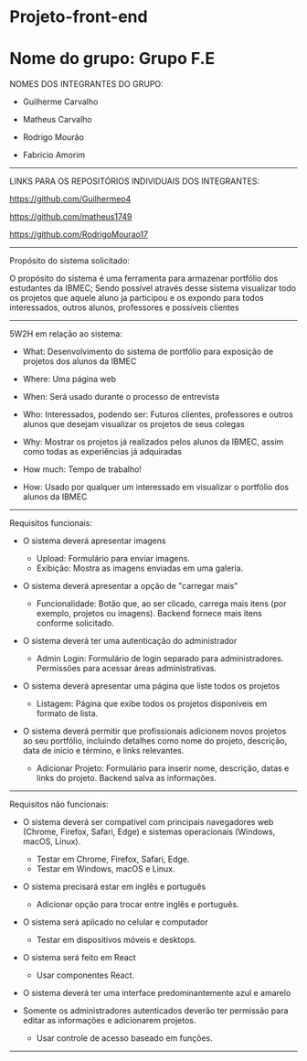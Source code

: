 # Projeto-front-end
# Nome do grupo: Grupo F.E
NOMES DOS INTEGRANTES DO GRUPO:

- Guilherme Carvalho

- Matheus Carvalho

- Rodrigo Mourão

- Fabrício Amorim
  
------------------------------------------------------------------------------------------------------------------------------------------
LINKS PARA OS REPOSITÓRIOS INDIVIDUAIS DOS INTEGRANTES:

https://github.com/Guilhermeo4

https://github.com/matheus1749

https://github.com/RodrigoMourao17

------------------------------------------------------------------------------------------------------------------------------------------
Propósito do sistema solicitado:

O propósito do sistema é uma ferramenta para armazenar portfólio dos estudantes da IBMEC; Sendo possível através desse sistema visualizar todo os projetos que aquele aluno ja participou e os expondo para todos interessados, outros alunos, professores e possíveis clientes

------------------------------------------------------------------------------------------------------------------------------------------
5W2H em relação ao sistema:

- What: Desenvolvimento do sistema de portfólio para exposição de projetos dos alunos da IBMEC

- Where: Uma página web

- When: Será usado durante o processo de entrevista

- Who: Interessados, podendo ser: Futuros clientes, professores e outros alunos que desejam visualizar os projetos de seus colegas

- Why: Mostrar os projetos já realizados pelos alunos da IBMEC, assim como todas as experiências já adquiradas

- How much: Tempo de trabalho!

- How: Usado por qualquer um interessado em visualizar o portfólio dos alunos da IBMEC
------------------------------------------------------------------------------------------------------------------------------------------
Requisitos funcionais:
    
- O sistema deverá apresentar imagens
   - Upload: Formulário para enviar imagens.
   - Exibição: Mostra as imagens enviadas em uma galeria.
     
- O sistema deverá apresentar a opção de "carregar mais"
  - Funcionalidade: Botão que, ao ser clicado, carrega mais itens (por exemplo, projetos ou imagens). Backend fornece mais itens conforme solicitado.
    
- O sistema deverá ter uma autenticação do administrador
  - Admin Login: Formulário de login separado para administradores. Permissões para acessar áreas administrativas.
    
- O sistema deverá apresentar uma página que liste todos os projetos
   - Listagem: Página que exibe todos os projetos disponíveis em formato de lista.
     
- O sistema deverá permitir que profissionais adicionem novos projetos ao seu portfólio, incluindo detalhes como nome do projeto, descrição, data de início e término, e links relevantes.
  
   - Adicionar Projeto: Formulário para inserir nome, descrição, datas e links do projeto. Backend salva as informações.

------------------------------------------------------------------------------------------------------------------------------------------
Requisitos não funcionais:
- O sistema deverá ser compatível com principais navegadores web (Chrome, Firefox, Safari, Edge) e sistemas operacionais (Windows, macOS, Linux).
  - Testar em Chrome, Firefox, Safari, Edge.
  - Testar em Windows, macOS e Linux.

- O sistema precisará estar em inglês e português
  - Adicionar opção para trocar entre inglês e português.
  
- O sistema será aplicado no celular e computador
  - Testar em dispositivos móveis e desktops.
  
- O sistema será feito em React
  - Usar componentes React.
  
- O sistema deverá ter uma interface predominantemente azul e amarelo

- Somente os administradores autenticados deverão ter permissão para  editar as informações e adicionarem projetos.
  - Usar controle de acesso baseado em funções.
------------------------------------------------------------------------------------------------------------------------------------------
